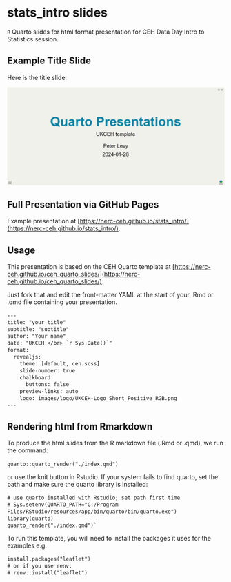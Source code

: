 # stats_intro slides

`R` Quarto slides for html format presentation for CEH Data Day Intro to Statistics session.

## Example Title Slide

Here is the title slide:

![](images/title.png)

## Full Presentation via GitHub Pages

Example presentation at [https://nerc-ceh.github.io/stats_intro/](https://nerc-ceh.github.io/stats_intro/). 

## Usage
This presentation is based on the CEH Quarto template at [https://nerc-ceh.github.io/ceh_quarto_slides/](https://nerc-ceh.github.io/ceh_quarto_slides/). 

Just fork that and edit the front-matter YAML at the start of your .Rmd or .qmd file containing your presentation.


```
---
title: "your title"
subtitle: "subtitle"
author: "Your name"
date: "UKCEH </br> `r Sys.Date()`"
format:
  revealjs:
    theme: [default, ceh.scss]  
    slide-number: true
    chalkboard: 
      buttons: false
    preview-links: auto
    logo: images/logo/UKCEH-Logo_Short_Positive_RGB.png
---

```

## Rendering html from Rmarkdown
To produce the html slides from the R markdown file (.Rmd or .qmd), we run the command:

`quarto::quarto_render("./index.qmd")`

or use the knit button in Rstudio. If your system fails to find quarto, set the path and make sure the quarto library is installed:

```
# use quarto installed with Rstudio; set path first time
# Sys.setenv(QUARTO_PATH="C:/Program Files/RStudio/resources/app/bin/quarto/bin/quarto.exe")
library(quarto)
quarto_render("./index.qmd")`
```

To run this template, you will need to install the packages it uses for the examples e.g.

```
install.packages("leaflet")
# or if you use renv:
# renv::install("leaflet")
```

